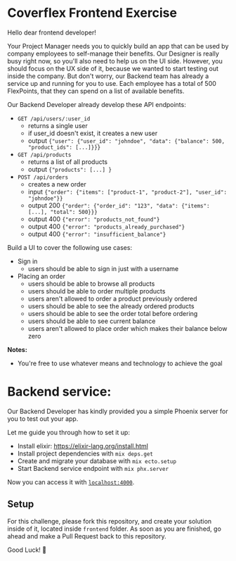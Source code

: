 # Coverflex Frontend Exercise

Hello dear frontend developer!

Your Project Manager needs you to quickly build an app that can be used by company employees to self-manage their benefits.
Our Designer is really busy right now, so you'll also need to help us on the UI side. However, you should focus on the UX side of it, because we wanted to start testing out inside the company. But don't worry, our Backend team has already a service up and running for you to use.
Each employee has a total of 500 FlexPoints, that they can spend on a list of available benefits.

Our Backend Developer already develop these API endpoints:
- `GET /api/users/:user_id`
    - returns a single user
    - if user_id doesn't exist, it creates a new user
    - output `{"user": {"user_id": "johndoe", "data": {"balance": 500, "product_ids": [...]}}}`
- `GET /api/products`
    - returns a list of all products
    - output `{"products": [...] }`
- `POST /api/orders`
    - creates a new order
    - input `{"order": {"items": ["product-1", "product-2"], "user_id": "johndoe"}}`
    - output 200 `{"order": {"order_id": "123", "data": {"items": [...], "total": 500}}}`
    - output 400 `{"error": "products_not_found"}`
    - output 400 `{"error": "products_already_purchased"}`
    - output 400 `{"error": "insufficient_balance"}`
    
Build a UI to cover the following use cases:
- Sign in
    - users should be able to sign in just with a username
- Placing an order
    - users should be able to browse all products
    - users should be able to order multiple products
    - users aren't allowed to order a product previously ordered
    - users should be able to see the already ordered products
    - users should be able to see the order total before ordering
    - users should be able to see current balance
    - users aren't allowed to place order which makes their balance below zero

**Notes:**
- You're free to use whatever means and technology to achieve the goal


# Backend service:
Our Backend Developer has kindly provided you a simple Phoenix server for you to test out your app.

Let me guide you through how to set it up:
  * Install elixir: https://elixir-lang.org/install.html
  * Install project dependencies with `mix deps.get`
  * Create and migrate your database with `mix ecto.setup`
  * Start Backend service endpoint with `mix phx.server`

Now you can access it with [`localhost:4000`](http://localhost:4000).

## Setup

For this challenge, please fork this repository, and create your solution inside of it, located inside `frontend` folder.
As soon as you are finished, go ahead and make a Pull Request back to this repository.

Good Luck! 🙌
